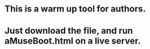 # This is a warm up tool for authors.
# Just download the file, and run aMuseBoot.html on a live server.
